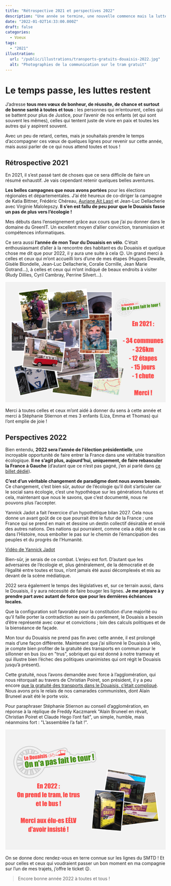 ```yaml
---
title: "Rétrospective 2021 et perspectives 2022"
description: "Une année se termine, une nouvelle commence mais la lutte continue."
date: "2022-01-02T14:33:00.000Z"
draft: false
categories:
  - Voeux
tags:
  - "2021"
illustration:
  url: "/public/illustrations/transports-gratuits-douaisis-2022.jpg"
  alt: "Photographies de la communication sur le tram gratuit"
---
```


# Le temps passe, les luttes restent

J’adresse **tous mes vœux de bonheur, de réussite, de chance et surtout de bonne santé à toutes et tous :** les personnes qui m’entourent, celles qui se battent pour plus de Justice, pour l’avenir de nos enfants (et qui sont souvent les mêmes), celles qui tentent juste de vivre en paix et toutes les autres qui y aspirent souvent.

Avec un peu de retard, certes, mais je souhaitais prendre le temps d’accompagner ces vœux de quelques lignes pour revenir sur cette année, mais aussi parler de ce qui nous attend toutes et tous !

## Rétrospective 2021

En 2021, il s’est passé tant de choses que ce sera difficile de faire un résumé exhaustif. Je vais cependant retenir quelques belles aventures.

**Les belles campagnes que nous avons portées** pour les élections régionales et départementales. J’ai été heureux de co-diriger la campagne de Katia Bittner, Frédéric Chéreau, [Auriane Ait Lasri](https://keskidiz.nicolasfroidure.fr/elu-es/auriane-ait-lasri) et Jean-Luc Dellacherie avec Virginie Malolepszy. **Il s’en est fallu de peu pour que le Douaisis fasse un pas de plus vers l’écologie !**

Mes débuts dans l’enseignement grâce aux cours que j’ai pu donner dans le domaine du GreenIT. Un excellent moyen d’allier conviction, transmission et compétences informatiques.

Ce sera aussi **l’année de mon Tour du Douaisis en vélo**. C’était enthousiasmant d’aller à la rencontre des habitant·es du Douaisis et quelque chose me dit que pour 2022, il y aura une suite à cela 😉. Un grand merci à celles et ceux qui m’ont accueilli lors d’une de mes étapes (Hugues Dewalle, Gisèle Blondelle, Jean-Luc Dellacherie, Coralie Cornille, Jean Marie Gotrand…), à celles et ceux qui m’ont indiqué de beaux endroits à visiter (Rudy Dillies, Cyril Cambray, Perrine Silvert…).

![Illustrations avec des photos du Tour du Douaisis](/public/illustrations/tour-douaisis-2021.jpg)

Merci à toutes celles et ceux m’ont aidé à donner du sens à cette année et merci à Stéphanie Stiernon et mes 3 enfants (Liza, Emma et Thomas) qui l’ont emplie de joie !

## Perspectives 2022

Bien entendu, **2022 sera l’année de l’élection présidentielle**, une incroyable opportunité de faire entrer la France dans une véritable transition écologique. **Il ne s’agit plus, aujourd’hui, uniquement, de faire rebasculer la France à Gauche** (d’autant que ce n’est pas gagné, j’en ai parlé dans [ce billet dédié](./quels-outils-numeriques-pour-eelv)).

**C’est d’un véritable changement de paradigme dont nous avons besoin.** Ce changement, c’est bien sûr, autour de l’écologie qu’il doit s’articuler car le social sans écologie, c’est une hypothèque sur les générations futures et cela, maintenant que nous le savons, que c’est documenté, nous ne pouvons plus l’accepter.

Yannick Jadot a fait l’exercice d’un hypothétique bilan 2027. Cela nous donne un avant goût de ce que pourrait être le futur de la France ; une France qui se prend en main et dessine un destin collectif désirable et envié des autres nations. Des nations qui pourraient, comme cela a déjà été le cas dans l’Histoire, nous emboîter le pas sur le chemin de l’émancipation des peuples et du progrès de l’Humanité.

[Vidéo de Yannick Jadot](https://www.youtube.com/watch?v=uJzmscKzw7E "📺")

Bien-sûr, je serais de ce combat. L’enjeu est fort. D’autant que les adversaires de l’écologie et, plus généralement, de la démocratie et de l’égalité entre toutes et tous, n’ont jamais été aussi décomplexés et mis au devant de la scène médiatique.

2022 sera également le temps des législatives et, sur ce terrain aussi, dans le Douaisis, il y aura nécessité de faire bouger les lignes. **Je me prépare à y prendre part avec autant de force que pour les dernières échéances locales.**

Que la configuration soit favorable pour la constitution d’une majorité ou qu’il faille porter la contradiction au sein du parlement, le Douaisis a besoin d’être représenté avec cœur et convictions ; loin des calculs politiques et de la bienséance de façade.

Mon tour du Douaisis ne prend pas fin avec cette année, il est prolongé mais d’une façon différente. Maintenant que j’ai sillonné le Douaisis à vélo, je compte bien profiter de la gratuité des transports en commun pour le sillonner en bus (ou en "trus", sobriquet qui est donné à notre tramway et qui illustre bien l’échec des politiques unanimistes qui ont régit le Douaisis jusqu’à présent).

Cette gratuité, nous l’avons demandée avec force à l’agglomération, qui nous rétorquait au travers de Christian Poiret, son président, il y a peu encore [que la gratuité des transports dans le Douaisis, c’était compliqué](https://www.lobservateur.fr/douaisis/2020/08/04/transports-du-douaisis-pourquoi-la-gratuite-est-compliquee/). Nous avons pris le relais de nos camarades communistes, dont Alain Bruneel avait été le porte voix.

Pour paraphraser Stéphanie Stiernon au conseil d’agglomération, en réponse à la réplique de Freddy Kaczmarek "Alain Bruneel en rêvait, Christian Poiret et Claude Hego l’ont fait", un simple, humble, mais néanmoins fort : "L’assemblée l’a fait !".

![Photographies de l’affichage promotionnel pour la gratuité des transports du Douaisis](/public/illustrations/transports-gratuits-douaisis-2022.jpg)

On se donne donc rendez-vous en terre connue sur les lignes du SMTD ! Et pour celles et ceux qui voudraient passer un bon moment en ma compagnie sur l’un de mes trajets, j’offre le ticket 😉.

> Encore bonne année 2022 à toutes et tous !
